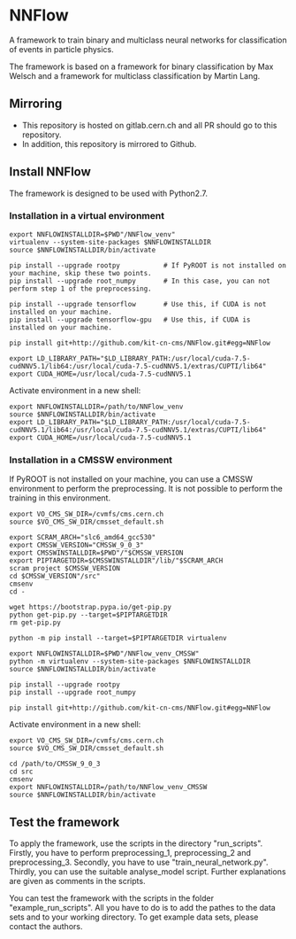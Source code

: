 # NNFlow

A framework to train binary and multiclass neural networks for classification of events in particle physics.

The framework is based on a framework for binary classification by Max Welsch and a framework for multiclass classification by Martin Lang.


## Mirroring
- This repository is hosted on gitlab.cern.ch and all PR should go to this repository.
- In addition, this repository is mirrored to Github.


## Install NNFlow
The framework is designed to be used with Python2.7.


### Installation in a virtual environment
```
export NNFLOWINSTALLDIR=$PWD"/NNFlow_venv"
virtualenv --system-site-packages $NNFLOWINSTALLDIR
source $NNFLOWINSTALLDIR/bin/activate

pip install --upgrade rootpy           # If PyROOT is not installed on your machine, skip these two points.
pip install --upgrade root_numpy       # In this case, you can not perform step 1 of the preprocessing.

pip install --upgrade tensorflow       # Use this, if CUDA is not installed on your machine.
pip install --upgrade tensorflow-gpu   # Use this, if CUDA is installed on your machine.

pip install git+http://github.com/kit-cn-cms/NNFlow.git#egg=NNFlow

export LD_LIBRARY_PATH="$LD_LIBRARY_PATH:/usr/local/cuda-7.5-cudNNV5.1/lib64:/usr/local/cuda-7.5-cudNNV5.1/extras/CUPTI/lib64"
export CUDA_HOME=/usr/local/cuda-7.5-cudNNV5.1
```

Activate environment in a new shell:
```
export NNFLOWINSTALLDIR=/path/to/NNFlow_venv
source $NNFLOWINSTALLDIR/bin/activate
export LD_LIBRARY_PATH="$LD_LIBRARY_PATH:/usr/local/cuda-7.5-cudNNV5.1/lib64:/usr/local/cuda-7.5-cudNNV5.1/extras/CUPTI/lib64"
export CUDA_HOME=/usr/local/cuda-7.5-cudNNV5.1
```


### Installation in a CMSSW environment
If PyROOT is not installed on your machine, you can use a CMSSW environment to perform the preprocessing. It is not possible to perform the training in this environment.
```
export VO_CMS_SW_DIR=/cvmfs/cms.cern.ch
source $VO_CMS_SW_DIR/cmsset_default.sh

export SCRAM_ARCH="slc6_amd64_gcc530"
export CMSSW_VERSION="CMSSW_9_0_3"
export CMSSWINSTALLDIR=$PWD"/"$CMSSW_VERSION
export PIPTARGETDIR=$CMSSWINSTALLDIR"/lib/"$SCRAM_ARCH
scram project $CMSSW_VERSION
cd $CMSSW_VERSION"/src"
cmsenv
cd -

wget https://bootstrap.pypa.io/get-pip.py
python get-pip.py --target=$PIPTARGETDIR
rm get-pip.py

python -m pip install --target=$PIPTARGETDIR virtualenv

export NNFLOWINSTALLDIR=$PWD"/NNFlow_venv_CMSSW"
python -m virtualenv --system-site-packages $NNFLOWINSTALLDIR
source $NNFLOWINSTALLDIR/bin/activate

pip install --upgrade rootpy
pip install --upgrade root_numpy

pip install git+http://github.com/kit-cn-cms/NNFlow.git#egg=NNFlow
```

Activate environment in a new shell:
```
export VO_CMS_SW_DIR=/cvmfs/cms.cern.ch
source $VO_CMS_SW_DIR/cmsset_default.sh

cd /path/to/CMSSW_9_0_3
cd src
cmsenv
export NNFLOWINSTALLDIR=/path/to/NNFlow_venv_CMSSW
source $NNFLOWINSTALLDIR/bin/activate
```


## Test the framework
To apply the framework, use the scripts in the directory "run_scripts". Firstly, you have to perform preprocessing_1, preprocessing_2 and preprocessing_3. Secondly, you have to use "train_neural_network.py". Thirdly, you can use the suitable analyse_model script. Further explanations are given as comments in the scripts.

You can test the framework with the scripts in the folder "example_run_scripts". All you have to do is to add the pathes to the data sets and to your working directory. To get example data sets, please contact the authors.
